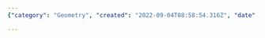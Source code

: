 ```yaml
---
{"category": "Geometry", "created": "2022-09-04T08:58:54.316Z", "date": "2022-09-04 08:58:54", "description": "This article explores the concepts of rectangle packing and polygon to rectangle decomposition. Rectangle packing involves fitting rectangles into a given space, while polygon decomposition focuses on breaking down a polygon into rectangles. These techniques can be applied in various fields like computer graphics, robotics, and manufacturing optimization.", "modified": "2022-09-04T08:59:09.681Z", "tags": ["rectangle packing", "polygon decomposition", "computer graphics", "robotics", "manufacturing optimization", "geometry algorithms", "applied mathematics"], "title": "Rectangle Packing, Polygon To Rectangle Decomposition"}

---
```

